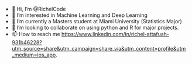 - 👋 Hi, I’m @RichelCode
- 👀 I’m interested in Machine Learning and Deep Learning
- 🌱 I’m currently a Masters student at Miami University (Statistics Major)
- 💞️ I’m looking to collaborate on using python and R for major projects.
- 📫 How to reach me https://www.linkedin.com/in/richel-attafuah-931b46228?utm_source=share&utm_campaign=share_via&utm_content=profile&utm_medium=ios_app.

<!---
RichelCode/RichelCode is a ✨ special ✨ repository because its `README.md` (this file) appears on your GitHub profile.
You can click the Preview link to take a look at your changes.
--->
